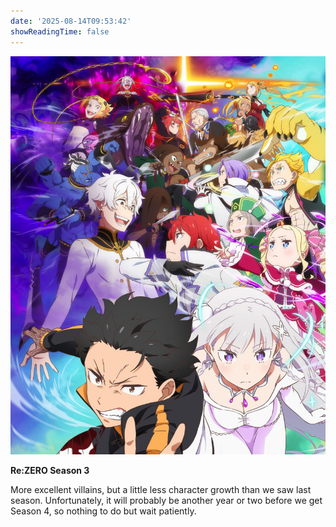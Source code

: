 ```yaml
---
date: '2025-08-14T09:53:42'
showReadingTime: false
---
```


![](assets/background.jpg)

**Re:ZERO Season 3**

More excellent villains, but a little less character growth than we saw last season. Unfortunately, it will probably be another year or two before we get Season 4, so nothing to do but wait patiently.
